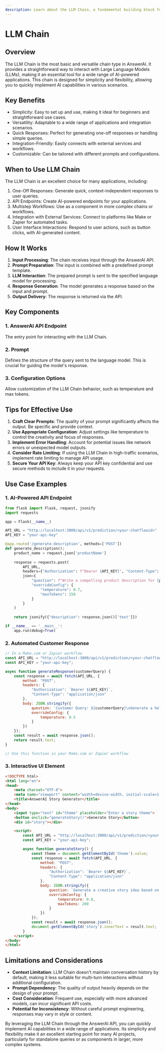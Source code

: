 ```yaml
---
description: Learn about the LLM Chain, a fundamental building block for AI-powered applications in AnswerAI
---
```


# LLM Chain

## Overview

The LLM Chain is the most basic and versatile chain type in AnswerAI. It provides a straightforward way to interact with Large Language Models (LLMs), making it an essential tool for a wide range of AI-powered applications. This chain is designed for simplicity and flexibility, allowing you to quickly implement AI capabilities in various scenarios.

## Key Benefits

- Simplicity: Easy to set up and use, making it ideal for beginners and straightforward use cases.
- Versatility: Adaptable to a wide range of applications and integration scenarios.
- Quick Responses: Perfect for generating one-off responses or handling simple queries.
- Integration-Friendly: Easily connects with external services and workflows.
- Customizable: Can be tailored with different prompts and configurations.

## When to Use LLM Chain

The LLM Chain is an excellent choice for many applications, including:

1. One-Off Responses: Generate quick, context-independent responses to user queries.
2. API Endpoints: Create AI-powered endpoints for your applications.
3. Multistep Workflows: Use as a component in more complex chains or workflows.
4. Integration with External Services: Connect to platforms like Make or Zapier for automated tasks.
5. User Interface Interactions: Respond to user actions, such as button clicks, with AI-generated content.

## How It Works

1. **Input Processing**: The chain receives input through the AnswerAI API.
2. **Prompt Preparation**: The input is combined with a predefined prompt template.
3. **LLM Interaction**: The prepared prompt is sent to the specified language model for processing.
4. **Response Generation**: The model generates a response based on the input and prompt.
5. **Output Delivery**: The response is returned via the API.

## Key Components

### 1. AnswerAI API Endpoint

The entry point for interacting with the LLM Chain.

### 2. Prompt

Defines the structure of the query sent to the language model. This is crucial for guiding the model's response.

### 3. Configuration Options

Allow customization of the LLM Chain behavior, such as temperature and max tokens.

## Tips for Effective Use

1. **Craft Clear Prompts**: The quality of your prompt significantly affects the output. Be specific and provide context.
2. **Use Appropriate Configuration**: Adjust settings like temperature to control the creativity and focus of responses.
3. **Implement Error Handling**: Account for potential issues like network errors or unexpected model outputs.
4. **Consider Rate Limiting**: If using the LLM Chain in high-traffic scenarios, implement rate limiting to manage API usage.
5. **Secure Your API Key**: Always keep your API key confidential and use secure methods to include it in your requests.

## Use Case Examples

### 1. AI-Powered API Endpoint

```python
from flask import Flask, request, jsonify
import requests

app = Flask(__name__)

API_URL = "http://localhost:3000/api/v1/prediction/<your-chatflowid>"
API_KEY = "your-api-key"

@app.route('/generate-description', methods=['POST'])
def generate_description():
    product_name = request.json['productName']
    
    response = requests.post(
        API_URL,
        headers={"Authorization": f"Bearer {API_KEY}", "Content-Type": "application/json"},
        json={
            "question": f"Write a compelling product description for {product_name}.",
            "overrideConfig": {
                "temperature": 0.7,
                "maxTokens": 150
            }
        }
    )
    
    return jsonify({"description": response.json()['text']})

if __name__ == '__main__':
    app.run(debug=True)
```

### 2. Automated Customer Response

```javascript
// In a Make.com or Zapier workflow
const API_URL = "http://localhost:3000/api/v1/prediction/<your-chatflowid>";
const API_KEY = "your-api-key";

async function generateResponse(customerQuery) {
    const response = await fetch(API_URL, {
        method: "POST",
        headers: {
            "Authorization": `Bearer ${API_KEY}`,
            "Content-Type": "application/json"
        },
        body: JSON.stringify({
            question: `Customer Query: ${customerQuery}\nGenerate a helpful response:`,
            overrideConfig: {
                temperature: 0.5
            }
        })
    });
    const result = await response.json();
    return result.text;
}

// Use this function in your Make.com or Zapier workflow
```

### 3. Interactive UI Element

```html
<!DOCTYPE html>
<html lang="en">
<head>
    <meta charset="UTF-8">
    <meta name="viewport" content="width=device-width, initial-scale=1.0">
    <title>AnswerAI Story Generator</title>
</head>
<body>
    <input type="text" id="theme" placeholder="Enter a story theme">
    <button onclick="generateStory()">Generate Story</button>
    <div id="story"></div>

    <script>
        const API_URL = "http://localhost:3000/api/v1/prediction/<your-chatflowid>";
        const API_KEY = "your-api-key";

        async function generateStory() {
            const theme = document.getElementById('theme').value;
            const response = await fetch(API_URL, {
                method: "POST",
                headers: {
                    "Authorization": `Bearer ${API_KEY}`,
                    "Content-Type": "application/json"
                },
                body: JSON.stringify({
                    question: `Generate a creative story idea based on the theme: ${theme}`,
                    overrideConfig: {
                        temperature: 0.8,
                        maxTokens: 200
                    }
                })
            });
            const result = await response.json();
            document.getElementById('story').innerText = result.text;
        }
    </script>
</body>
</html>
```

## Limitations and Considerations

- **Context Limitation**: LLM Chain doesn't maintain conversation history by default, making it less suitable for multi-turn interactions without additional configuration.
- **Prompt Dependency**: The quality of output heavily depends on the design of your prompt.
- **Cost Consideration**: Frequent use, especially with more advanced models, can incur significant API costs.
- **Potential for Inconsistency**: Without careful prompt engineering, responses may vary in style or content.

By leveraging the LLM Chain through the AnswerAI API, you can quickly implement AI capabilities in a wide range of applications. Its simplicity and flexibility make it an excellent starting point for many AI projects, particularly for standalone queries or as components in larger, more complex systems.
